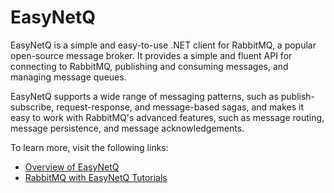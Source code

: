 # EasyNetQ

EasyNetQ is a simple and easy-to-use .NET client for RabbitMQ, a popular open-source message broker. It provides a simple and fluent API for connecting to RabbitMQ, publishing and consuming messages, and managing message queues.

EasyNetQ supports a wide range of messaging patterns, such as publish-subscribe, request-response, and message-based sagas, and makes it easy to work with RabbitMQ's advanced features, such as message routing, message persistence, and message acknowledgements.

To learn more, visit the following links:

- [Overview of EasyNetQ](https://easynetq.com/)
- [RabbitMQ with EasyNetQ Tutorials](https://www.youtube.com/watch?v=CqxV_Xn4PlI)